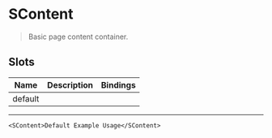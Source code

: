 # SContent

> Basic page content container.

## Slots

| Name    | Description | Bindings |
| ------- | ----------- | -------- |
| default |             |          |

---

```vue live
<SContent>Default Example Usage</SContent>
```
